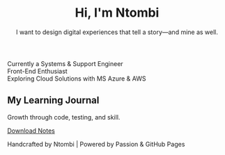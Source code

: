 <!DOCTYPE html>
<html lang="en">
<head>
  <meta charset="UTF-8" />
  <meta name="viewport" content="width=device-width, initial-scale=1.0" />
  <title>Ntombi Portfolio</title>
  <link rel="stylesheet" href="styles.css" />
  <link href="https://fonts.googleapis.com/css2?family=Poppins:wght@400;600&display=swap" rel="stylesheet" />
</head>
<body>

  <header class="hero">
    <h1 class="intro">Hi, I'm Ntombi</h1>
    <p class="tagline">I want to design digital experiences that tell a story—and mine as well.</p>
  </header>

  <section class="portfolio-panels">
    <div class="card red-accent">Currently a Systems & Support Engineer</div>
    <div class="card white-accent">Front-End Enthusiast</div>
    <div class="card grey-accent">Exploring Cloud Solutions with MS Azure & AWS</div>
  </section>

  <section class="journal-highlight">
    <h2>My Learning Journal</h2>
    <p>Growth through code, testing, and skill.</p>
    <a class="cta" href="notes.html">Download Notes</a>
  </section>

  <footer>
    <p>Handcrafted by Ntombi | Powered by Passion & GitHub Pages</p>
  </footer>

</body>
</html>
